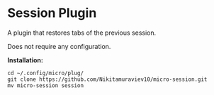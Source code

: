 # Session Plugin

A plugin that restores tabs of the previous session.

Does not require any configuration.

**Installation:** 
```
cd ~/.config/micro/plug/
git clone https://github.com/Nikitamuraviev10/micro-session.git
mv micro-session session

``` 
